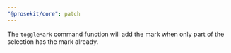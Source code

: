 ```yaml
---
"@prosekit/core": patch
---
```


The `toggleMark` command function will add the mark when only part of the selection has the mark already.

